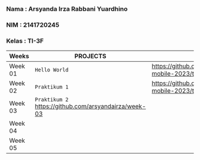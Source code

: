 ### Nama  : Arsyanda Irza Rabbani Yuardhino
### NIM   : 2141720245
### Kelas : TI-3F

|Weeks           |PROJECTS                       |LINKS                        |
|----------------|-------------------------------|-----------------------------|
|Week 01         |`Hello World`|https://github.com/arsyandairza/2141720245-mobile-2023/tree/master/week-01      
|Week 02         |`Praktikum 1`|https://github.com/arsyandairza/2141720245-mobile-2023/tree/master/week-02|   
|Week 03         |`Praktikum 2` https://github.com/arsyandairza/week-03|             
|Week 04         |                               |                             
|Week 05         |                               |
